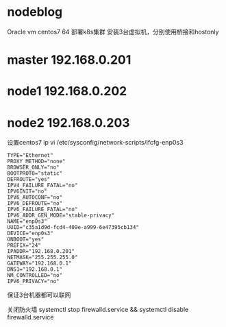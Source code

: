 # nodeblog
Oracle vm centos7 64 部署k8s集群
安装3台虚拟机，分别使用桥接和hostonly
# master 192.168.0.201
# node1 192.168.0.202
# node2 192.168.0.203

设置centos7 ip
vi /etc/sysconfig/network-scripts/ifcfg-enp0s3  
```
TYPE="Ethernet"
PROXY_METHOD="none"
BROWSER_ONLY="no"
BOOTPROTO="static"
DEFROUTE="yes"
IPV4_FAILURE_FATAL="no"
IPV6INIT="no"
IPV6_AUTOCONF="no"
IPV6_DEFROUTE="no"
IPV6_FAILURE_FATAL="no"
IPV6_ADDR_GEN_MODE="stable-privacy"
NAME="enp0s3"
UUID="c35a1d9d-fcd4-409e-a999-6e47395cb134"
DEVICE="enp0s3"
ONBOOT="yes"
PREFIX="24"
IPADDR="192.168.0.201"
NETMASK="255.255.255.0"
GATEWAY="192.168.0.1"
DNS1="192.168.0.1"
NM_CONTROLLED="no"
IPV6_PRIVACY="no"
```
保证3台机器都可以联网

关闭防火墙
systemctl stop firewalld.service && systemctl disable firewalld.service

